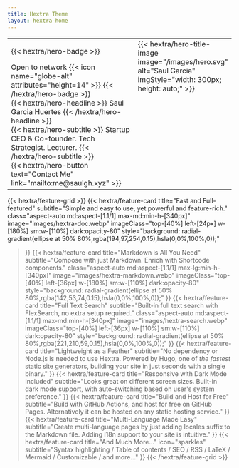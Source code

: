 ```yaml
---
title: Hextra Theme
layout: hextra-home
---
```


<!-- Invisible Table for Layout -->
<table border="0" style="width: 100%; border-collapse: collapse;">
  <tr>
    <!-- Left Column -->
    <td style="width: 60%; vertical-align: top; border: none;">

{{< hextra/hero-badge >}}
  <div class="w-2 h-2 rounded-full bg-primary-400"></div>
  <span>Open to network</span>
  {{< icon name="globe-alt" attributes="height=14" >}} <!-- Icon representing connection -->
{{< /hextra/hero-badge >}}

<div class="mt-6 mb-6">
{{< hextra/hero-headline >}}
  Saul Garcia Huertes <!-- Title -->
{{< /hextra/hero-headline >}}
</div>

<div class="mb-12">
{{< hextra/hero-subtitle >}}
  Startup CEO & Co-founder. Tech Strategist. Lecturer. <!-- Subtitle -->
{{< /hextra/hero-subtitle >}}
</div>

<div class="mb-6">
{{< hextra/hero-button text="Contact Me" link="mailto:me@saulgh.xyz" >}}
</div>

</td>
    <!-- Right Column -->
    <td style="width: 40%; vertical-align: top; border: none;">


<div class="mb-12">
{{< hextra/hero-title-image image="/images/hero.svg" alt="Saul Garcia" imgStyle="width: 300px; height: auto;" >}}
</div>

  </td>
  </tr>
</table>

<div class="mt-6"></div>

{{< hextra/feature-grid >}}
  {{< hextra/feature-card
    title="Fast and Full-featured"
    subtitle="Simple and easy to use, yet powerful and feature-rich."
    class="aspect-auto md:aspect-[1.1/1] max-md:min-h-[340px]"
    image="images/hextra-doc.webp"
    imageClass="top-[40%] left-[24px] w-[180%] sm:w-[110%] dark:opacity-80"
    style="background: radial-gradient(ellipse at 50% 80%,rgba(194,97,254,0.15),hsla(0,0%,100%,0));"
  >}}
  {{< hextra/feature-card
    title="Markdown is All You Need"
    subtitle="Compose with just Markdown. Enrich with Shortcode components."
    class="aspect-auto md:aspect-[1.1/1] max-lg:min-h-[340px]"
    image="images/hextra-markdown.webp"
    imageClass="top-[40%] left-[36px] w-[180%] sm:w-[110%] dark:opacity-80"
    style="background: radial-gradient(ellipse at 50% 80%,rgba(142,53,74,0.15),hsla(0,0%,100%,0));"
  >}}
  {{< hextra/feature-card
    title="Full Text Search"
    subtitle="Built-in full text search with FlexSearch, no extra setup required."
    class="aspect-auto md:aspect-[1.1/1] max-md:min-h-[340px]"
    image="images/hextra-search.webp"
    imageClass="top-[40%] left-[36px] w-[110%] sm:w-[110%] dark:opacity-80"
    style="background: radial-gradient(ellipse at 50% 80%,rgba(221,210,59,0.15),hsla(0,0%,100%,0));"
  >}}
  {{< hextra/feature-card
    title="Lightweight as a Feather"
    subtitle="No dependency or Node.js is needed to use Hextra. Powered by Hugo, one of *the fastest* static site generators, building your site in just seconds with a single binary."
  >}}
  {{< hextra/feature-card
    title="Responsive with Dark Mode Included"
    subtitle="Looks great on different screen sizes. Built-in dark mode support, with auto-switching based on user's system preference."
  >}}
  {{< hextra/feature-card
    title="Build and Host for Free"
    subtitle="Build with GitHub Actions, and host for free on GitHub Pages. Alternatively it can be hosted on any static hosting service."
  >}}
  {{< hextra/feature-card
    title="Multi-Language Made Easy"
    subtitle="Create multi-language pages by just adding locales suffix to the Markdown file. Adding i18n support to your site is intuitive."
  >}}
  {{< hextra/feature-card
    title="And Much More..."
    icon="sparkles"
    subtitle="Syntax highlighting / Table of contents / SEO / RSS / LaTeX / Mermaid / Customizable / and more..."
  >}}
{{< /hextra/feature-grid >}}
